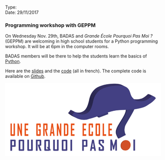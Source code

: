 Type:       
Date:       29/11/2017

### Programming workshop with GEPPM ###

On Wednesday Nov. 29th, BADAS and _Grande École Pourquoi Pas Moi ?_ (GEPPM) are welcoming in high school students for a Python programming workshop. It will be at 6pm in the computer rooms.

BADAS members will be there to help the students learn the basics of [Python](https://python.org).

Here are the [slides](https://www.badas.io/static/slides%20GEPPM.pdf) and the [code](https://www.badas.io/static/GEPPM.zip) (all in french). The complete code is available on [Github](https://github.com/BADAS-X/movielens).

<img src="/static/images/geppm_logo.png">
